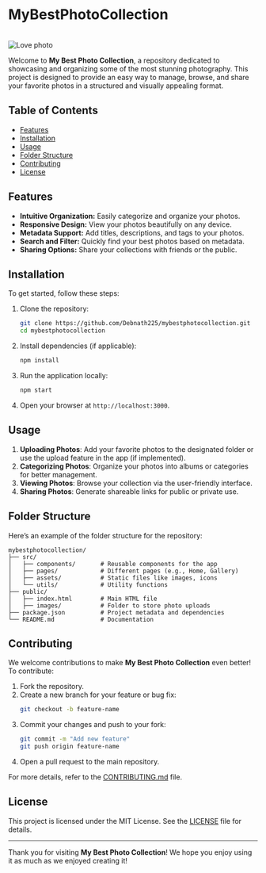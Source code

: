 # MyBestPhotoCollection

<br>
<img src="https://encrypted-tbn0.gstatic.com/images?q=tbn:ANd9GcQBXEwLcs45vKLwFZP1YXWL4b-V4bo41LDh3A&usqp=CAU" alt="Love photo">
<br>

Welcome to **My Best Photo Collection**, a repository dedicated to showcasing and organizing some of the most stunning photography. This project is designed to provide an easy way to manage, browse, and share your favorite photos in a structured and visually appealing format.

## Table of Contents

- [Features](#features)
- [Installation](#installation)
- [Usage](#usage)
- [Folder Structure](#folder-structure)
- [Contributing](#contributing)
- [License](#license)

## Features

- **Intuitive Organization:** Easily categorize and organize your photos.
- **Responsive Design:** View your photos beautifully on any device.
- **Metadata Support:** Add titles, descriptions, and tags to your photos.
- **Search and Filter:** Quickly find your best photos based on metadata.
- **Sharing Options:** Share your collections with friends or the public.

## Installation

To get started, follow these steps:

1. Clone the repository:
   ```bash
   git clone https://github.com/Debnath225/mybestphotocollection.git
   cd mybestphotocollection
   ```

2. Install dependencies (if applicable):
   ```bash
   npm install
   ```

3. Run the application locally:
   ```bash
   npm start
   ```

4. Open your browser at `http://localhost:3000`.

## Usage

1. **Uploading Photos**: Add your favorite photos to the designated folder or use the upload feature in the app (if implemented).
2. **Categorizing Photos**: Organize your photos into albums or categories for better management.
3. **Viewing Photos**: Browse your collection via the user-friendly interface.
4. **Sharing Photos**: Generate shareable links for public or private use.

## Folder Structure

Here’s an example of the folder structure for the repository:

```
mybestphotocollection/
├── src/
│   ├── components/       # Reusable components for the app
│   ├── pages/            # Different pages (e.g., Home, Gallery)
│   ├── assets/           # Static files like images, icons
│   └── utils/            # Utility functions
├── public/
│   ├── index.html        # Main HTML file
│   ├── images/           # Folder to store photo uploads
├── package.json          # Project metadata and dependencies
└── README.md             # Documentation
```

## Contributing

We welcome contributions to make **My Best Photo Collection** even better! To contribute:

1. Fork the repository.
2. Create a new branch for your feature or bug fix:
   ```bash
   git checkout -b feature-name
   ```
3. Commit your changes and push to your fork:
   ```bash
   git commit -m "Add new feature"
   git push origin feature-name
   ```
4. Open a pull request to the main repository.

For more details, refer to the [CONTRIBUTING.md](CONTRIBUTING.md) file.

## License

This project is licensed under the MIT License. See the [LICENSE](LICENSE) file for details.

---

Thank you for visiting **My Best Photo Collection**! We hope you enjoy using it as much as we enjoyed creating it!
